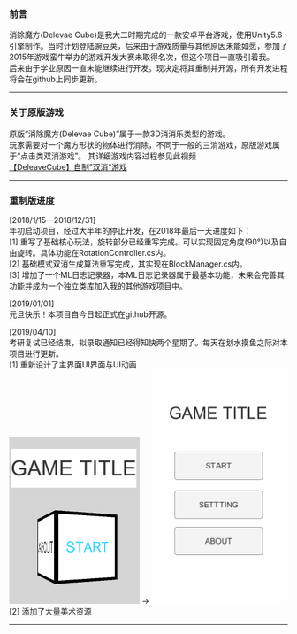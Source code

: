 ### 前言
消除魔方(Delevae Cube)是我大二时期完成的一款安卓平台游戏，使用Unity5.6引擎制作。当时计划登陆豌豆荚，后来由于游戏质量与其他原因未能如愿，参加了2015年游戏蛮牛举办的游戏开发大赛未取得名次，但这个项目一直吸引着我。  
后来由于学业原因一直未能继续进行开发。现决定将其重制并开源，所有开发进程将会在github上同步更新。    

---  

### 关于原版游戏
原版“消除魔方(Delevae Cube)”属于一款3D消消乐类型的游戏。  
玩家需要对一个魔方形状的物体进行消除，不同于一般的三消游戏，原版游戏属于“点击类双消游戏”。 其详细游戏内容过程参见此视频  
[【DeleaveCube】自制”双消“游戏](https://www.bilibili.com/video/av3273954)

---
### 重制版进度   
[2018/1/15—2018/12/31]  
年初启动项目，经过大半年的停止开发，在2018年最后一天进度如下：  
[1] 重写了基础核心玩法，旋转部分已经重写完成。可以实现固定角度(90°)以及自由旋转。具体功能在RotationController.cs内。  
[2] 基础模式双消生成算法重写完成，其实现在BlockManager.cs内。  
[3] 增加了一个ML日志记录器，本ML日志记录器属于最基本功能，未来会完善其功能并成为一个独立类库加入我的其他游戏项目中。

[2019/01/01]  
元旦快乐！本项目自今日起正式在github开源。

[2019/04/10]  
考研复试已经结束，拟录取通知已经得知快两个星期了。每天在划水摸鱼之际对本项目进行更新。  
[1] 重新设计了主界面UI界面与UI动画      
    ![ui_design_orign](.\Mess\ui.gif)  -> ![ui_design](.\Mess\ui_ptype.gif)  
[2] 添加了大量美术资源

---   
